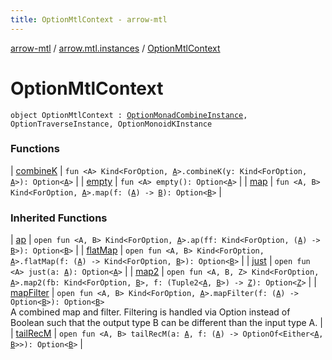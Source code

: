 ```yaml
---
title: OptionMtlContext - arrow-mtl
---
```


[arrow-mtl](../../index.html) / [arrow.mtl.instances](../index.html) / [OptionMtlContext](./index.html)

# OptionMtlContext

`object OptionMtlContext : `[`OptionMonadCombineInstance`](../-option-monad-combine-instance/index.html)`, OptionTraverseInstance, OptionMonoidKInstance`

### Functions

| [combineK](combine-k.html) | `fun <A> Kind<ForOption, `[`A`](combine-k.html#A)`>.combineK(y: Kind<ForOption, `[`A`](combine-k.html#A)`>): Option<`[`A`](combine-k.html#A)`>` |
| [empty](empty.html) | `fun <A> empty(): Option<`[`A`](empty.html#A)`>` |
| [map](map.html) | `fun <A, B> Kind<ForOption, `[`A`](map.html#A)`>.map(f: (`[`A`](map.html#A)`) -> `[`B`](map.html#B)`): Option<`[`B`](map.html#B)`>` |

### Inherited Functions

| [ap](../-option-monad-combine-instance/ap.html) | `open fun <A, B> Kind<ForOption, `[`A`](../-option-monad-combine-instance/ap.html#A)`>.ap(ff: Kind<ForOption, (`[`A`](../-option-monad-combine-instance/ap.html#A)`) -> `[`B`](../-option-monad-combine-instance/ap.html#B)`>): Option<`[`B`](../-option-monad-combine-instance/ap.html#B)`>` |
| [flatMap](../-option-monad-combine-instance/flat-map.html) | `open fun <A, B> Kind<ForOption, `[`A`](../-option-monad-combine-instance/flat-map.html#A)`>.flatMap(f: (`[`A`](../-option-monad-combine-instance/flat-map.html#A)`) -> Kind<ForOption, `[`B`](../-option-monad-combine-instance/flat-map.html#B)`>): Option<`[`B`](../-option-monad-combine-instance/flat-map.html#B)`>` |
| [just](../-option-monad-combine-instance/just.html) | `open fun <A> just(a: `[`A`](../-option-monad-combine-instance/just.html#A)`): Option<`[`A`](../-option-monad-combine-instance/just.html#A)`>` |
| [map2](../-option-monad-combine-instance/map2.html) | `open fun <A, B, Z> Kind<ForOption, `[`A`](../-option-monad-combine-instance/map2.html#A)`>.map2(fb: Kind<ForOption, `[`B`](../-option-monad-combine-instance/map2.html#B)`>, f: (Tuple2<`[`A`](../-option-monad-combine-instance/map2.html#A)`, `[`B`](../-option-monad-combine-instance/map2.html#B)`>) -> `[`Z`](../-option-monad-combine-instance/map2.html#Z)`): Option<`[`Z`](../-option-monad-combine-instance/map2.html#Z)`>` |
| [mapFilter](../-option-monad-combine-instance/map-filter.html) | `open fun <A, B> Kind<ForOption, `[`A`](../-option-monad-combine-instance/map-filter.html#A)`>.mapFilter(f: (`[`A`](../-option-monad-combine-instance/map-filter.html#A)`) -> Option<`[`B`](../-option-monad-combine-instance/map-filter.html#B)`>): Option<`[`B`](../-option-monad-combine-instance/map-filter.html#B)`>`<br>A combined map and filter. Filtering is handled via Option instead of Boolean such that the output type B can be different than the input type A. |
| [tailRecM](../-option-monad-combine-instance/tail-rec-m.html) | `open fun <A, B> tailRecM(a: `[`A`](../-option-monad-combine-instance/tail-rec-m.html#A)`, f: (`[`A`](../-option-monad-combine-instance/tail-rec-m.html#A)`) -> OptionOf<Either<`[`A`](../-option-monad-combine-instance/tail-rec-m.html#A)`, `[`B`](../-option-monad-combine-instance/tail-rec-m.html#B)`>>): Option<`[`B`](../-option-monad-combine-instance/tail-rec-m.html#B)`>` |

